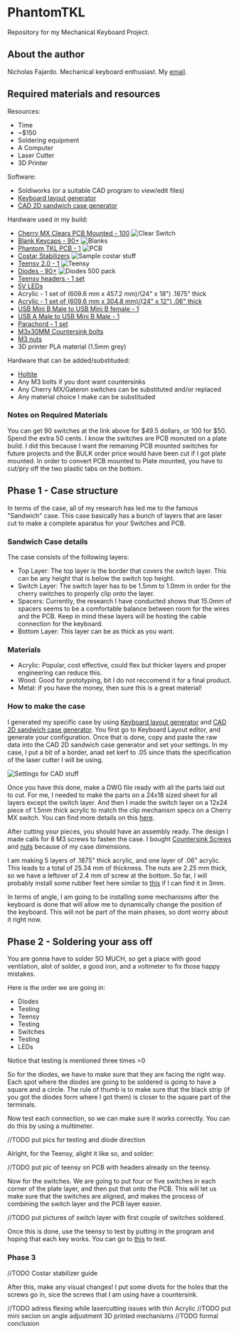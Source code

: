 # PhantomTKL
Repository for my Mechanical Keyboard Project. 

## About the author
Nicholas Fajardo.
Mechanical keyboard enthusiast. My [email](nafajardo15@gmail.com).

## Required materials and resources
Resources:
* Time
* ~$150
* Soldering equipment
* A Computer
* Laser Cutter
* 3D Printer

Software: 
* Soldiworks (or a suitable CAD program to view/edit files)
* [Keyboard layout generator](http://www.keyboard-layout-editor.com/#/)
* [CAD 2D sandwich case generator](http://builder.swillkb.com/)

Hardware used in my build:
* [Cherry MX Clears PCB Mounted - 100](https://mechanicalkeyboards.com/shop/index.php?l=product_detail&p=594)
![Clear Switch](https://github.com/nafajardo/PhantomTKL/blob/master/Pics/Switch.jpg)
* [Blank Keycaps - 90+](https://mechanicalkeyboards.com/shop/index.php?l=product_detail&p=1652)
![Blanks](https://github.com/nafajardo/PhantomTKL/blob/master/Pics/Caps.jpg)
* [Phantom TKL PCB - 1](https://mechanicalkeyboards.com/shop/index.php?l=product_detail&p=536)
![PCB](https://github.com/nafajardo/PhantomTKL/blob/master/Pics/PCB.jpg)
* [Costar Stabilizers](http://www.wasdkeyboards.com/index.php/products/keyboard-parts.html)
![Sample costar stuff](https://github.com/nafajardo/PhantomTKL/blob/master/Pics/Costar.jpg)
* [Teensy 2.0 - 1](https://www.pjrc.com/store/teensy.html)
![Teensy](https://github.com/nafajardo/PhantomTKL/blob/master/Pics/Teensy.jpg)
* [Diodes - 90+](https://www.digikey.com/product-detail/en/on-semiconductor/1N4148/1N4148FS-ND/458603)
![Diodes 500 pack](https://github.com/nafajardo/PhantomTKL/blob/master/Pics/Diodes.jpg)
* [Teensy headers - 1 set](https://www.amazon.com/OdiySurveil-2-54mm-Straight-Single-Header/dp/B00UVPT5RI/ref=sr_1_sc_3?ie=UTF8&qid=1511016648&sr=8-3-spell&keywords=heaaders+for+circuit)
* [5V LEDs](https://www.amazon.com/Uxcell-a15050500ux0653-Bright-Light-Emitting/dp/B013U338OI/ref=sr_1_4?ie=UTF8&qid=1511016710&sr=8-4&keywords=5v+led&dpID=514QXT64ulL&preST=_SX342_QL70_&dpSrc=srch)
* Acrylic - 1 set of (609.6 mm x 457.2 mm)/(24" x 18") .1875" thick
* [Acrylic - 1 set of (609.6 mm x 304.8 mm)/(24" x 12") .06" thick](https://www.amazon.com/gp/product/B006QZ7J1G/ref=oh_aui_detailpage_o01_s00?ie=UTF8&psc=1)
* [USB Mini B Male to USB Mini B female - 1](https://www.digikey.com/product-detail/en/assmann-wsw-components/AK669M-1/AE10311-ND/1754621)
* [USB A Male to USB Mini B Male - 1](https://www.digikey.com/product-detail/en/assmann-wsw-components/AK672M-2-2/AE9929-ND/821683)
* [Parachord - 1 set](https://www.amazon.com/Paracord-Planet-Parachute-Strand-Popular/dp/B00GG0RLJQ/ref=sr_1_2?s=sporting-goods&ie=UTF8&qid=1511016892&sr=1-2&keywords=black+paracord)
* [M3x30MM Countersink bolts](https://www.amazon.com/gp/product/B01D9HIVNS/ref=oh_aui_detailpage_o00_s00?ie=UTF8&psc=1)
* [M3 nuts](https://www.amazon.com/gp/product/B01IWUSDYY/ref=oh_aui_detailpage_o00_s01?ie=UTF8&psc=1)
* 3D printer PLA material (1.5mm grey)

Hardware that can be added/substituded:
* [Holtite](http://winkeyless.kr/product/holtite/)
* Any M3 bolts if you dont want countersinks
* Any Cherry MX/Gateron switches can be substituted and/or replaced
* Any material choice I make can be substituded

### Notes on Required Materials
You can get 90 switches at the link above for $49.5 dollars, or 100 for $50. Spend the extra 50 cents.
I know the switches are PCB monuted on a plate build. I did this because I want the remaining PCB mounted switches for future projects and the BULK order price would have been cut if I got plate mounted. In order to convert PCB mounted to Plate mounted, you have to cut/pry off the two plastic tabs on the bottom.

## Phase 1 - Case structure
In terms of the case, all of my research has led me to the famous "Sandwich" case. This case basically has a bunch of layers that are laser cut to make a complete aparatus for your Switches and PCB.

### Sandwich Case details
The case consists of the following layers:
* Top Layer: The top layer is the border that covers the switch layer. This can be any height that is below the switch top height.
* Switch Layer: The switch layer has to be 1.5mm to 1.0mm in order for the cherry switches to properly clip onto the layer.
* Spacers: Currently, the research I have conducted shows that 15.0mm of spacers seems to be a comfortable balance between room for the wires and the PCB. Keep in mind these layers will be hosting the cable connection for the keyboard.
* Bottom Layer: This layer can be as thick as you want.

### Materials
* Acrylic: Popular, cost effective, could flex but thicker layers and proper engineering can reduce this.
* Wood: Good for prototyping, bit I do not reccomend it for a final product.
* Metal: if you have the money, then sure this is a great material!

### How to make the case
I generated my specific case by using [Keyboard layout generator](http://www.keyboard-layout-editor.com/#/) and [CAD 2D sandwich case generator](http://builder.swillkb.com/). You first go to Keyboard Layout editor, and generate your configuration. Once that is done, copy and paste the raw data into the CAD 2D sandwich case generator and set your settings. In my case, I put a bit of a border, anad set kerf to .05 since thats the specification of the laser cutter I will be using.

![Settings for CAD stuff](https://github.com/nafajardo/PhantomTKL/blob/master/Pics/CAD%20Settings.png)

Once you have this done, make a DWG file ready with all the parts laid out to cut. For me, I needed to make the parts on a 24x18 sized sheet for all layers except the switch layer. And then I made the switch layer on a 12x24 piece of 1.5mm thick acrylic to match the clip mechanism specs on a Cherry MX switch. You can find more details on this [here](http://cherryamericas.com/product/mx-series-2/).

After cutting your pieces, you should have an assembly ready. The design I made calls for 8 M3 screws to fasten the case. I bought [Countersink Screws](https://www.amazon.com/gp/product/B01D9HIVNS/ref=od_aui_detailpages00?ie=UTF8&psc=1) and [nuts](https://www.amazon.com/gp/product/B01IWUSDYY/ref=od_aui_detailpages00?ie=UTF8&psc=1) because of my case dimensions.

I am making 5 layers of .1875" thick acrylic, and one layer of .06" acrylic. This leads to a total of 25.34 mm of thickness. The nuts are 2.25 mm thick, so we have a leftover of 2.4 mm of screw at the bottom. So far, I will probably install some rubber feet here similar to [this](http://www.mocap.com/threaded-plastic-caps-for-metric-threads.html) if I can find it in 3mm.

In terms of angle, I am going to be installing some mechanisms after the keyboard is done that will allow me to dynamically change the position of the keyboard. This will not be part of the main phases, so dont worry about it right now.

## Phase 2 - Soldering your ass off
You are gonna have to solder SO MUCH, so get a place with good ventilation, alot of solder, a good iron, and a voltmeter to fix those happy mistakes.

Here is the order we are going in:
* Diodes
* Testing
* Teensy
* Testing
* Switches
* Testing
* LEDs

Notice that testing is mentioned three times =0

So for the diodes, we have to make sure that they are facing the right way. Each spot where the diodes are going to be soldered is going to have a square and a circle. The rule of thumb is to make sure that the black strip (if you got the diodes form where I got them) is closer to the square part of the terminals. 

Now test each connection, so we can make sure it works correctly. You can do this by using a multimeter.

//TODO put pics for testing and diode direction

Alright, for the Teensy, alight it like so, and solder:

//TODO put pic of teensy on PCB with headers already on the teensy.

Now for the switches. We are going to put four or five switches in each corner of the plate layer, and then put that onto the PCB. This will let us make sure that the switches are aligned, and makes the process of combining the switch layer and the PCB layer easier.

//TODO put pictures of switch layer with first couple of switches soldered.

Once this is done, use the teensy to test by putting in the program and hoping that each key works. You can go to [this](http://www.keyboardtester.com/) to test.

### Phase 3
//TODO Costar stabilizer guide

After this, make any visual changes! I put some divots for the holes that the screws go in, sice the screws that I am using have a countersink.

//TODO adress flexing while lasercutting issues with thin Acrylic
//TODO put mini secion on angle adjustment 3D printed mechanisms
//TODO formal conclusion
